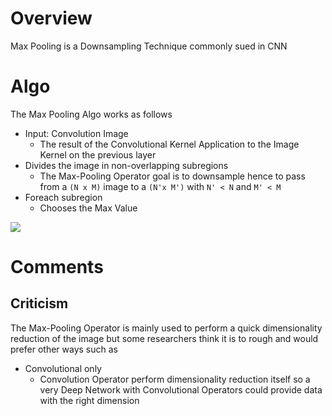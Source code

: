 
# Overview 

Max Pooling is a Downsampling Technique commonly sued in CNN 

# Algo 

The Max Pooling Algo works as follows 
- Input: Convolution Image 
  - The result of the Convolutional Kernel Application to the Image Kernel on the previous layer 
- Divides the image in non-overlapping subregions 
  - The Max-Pooling Operator goal is to downsample hence to pass from a `(N x M)` image to a `(N'x M')` with `N' < N` and `M' < M`
- Foreach subregion 
  - Chooses the Max Value 

<img src="http://cs231n.github.io/assets/cnn/maxpool.jpeg"/>



# Comments 

## Criticism 

The Max-Pooling Operator is mainly used to perform a quick dimensionality reduction of the image but some researchers think it is to rough and would prefer other ways such as 
- Convolutional only 
  - Convolution Operator perform dimensionality reduction itself so a very Deep Network with Convolutional Operators could provide data with the right dimension 





